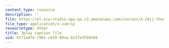 ```yaml
---
content_type: resource
description: ''
file: https://ol-ocw-studio-app-qa.s3.amazonaws.com/courses/4-241j-theory-of-city-form-spring-2013/6171a47429b1c63989aab21fe3fb8169_1Aj6M4peeGw.srt
file_type: application/x-subrip
resourcetype: Other
title: 3play caption file
uid: 6171a474-29b1-c639-89aa-b21fe3fb8169
---
```

